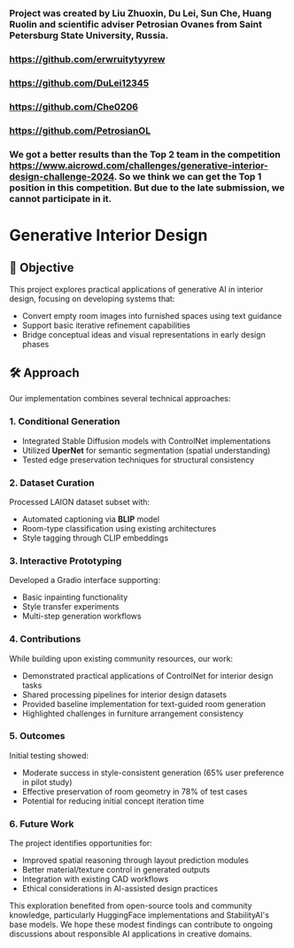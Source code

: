 ### Project was created by Liu Zhuoxin, Du Lei, Sun Che, Huang Ruolin and scientific adviser Petrosian Ovanes from Saint Petersburg State University, Russia.
### https://github.com/erwruitytyyrew
### https://github.com/DuLei12345
### https://github.com/Che0206
### https://github.com/PetrosianOL

### We got a better results than the Top 2 team in the competition https://www.aicrowd.com/challenges/generative-interior-design-challenge-2024. So we think we can get the Top 1 position in this competition. But due to the late submission, we cannot participate in it.

# Generative Interior Design

## 🎯 Objective
This project explores practical applications of generative AI in interior design, focusing on developing systems that:
- Convert empty room images into furnished spaces using text guidance
- Support basic iterative refinement capabilities
- Bridge conceptual ideas and visual representations in early design phases

## 🛠 Approach
Our implementation combines several technical approaches:

### 1. Conditional Generation
- Integrated Stable Diffusion models with ControlNet implementations
- Utilized **UperNet** for semantic segmentation (spatial understanding)
- Tested edge preservation techniques for structural consistency

### 2. Dataset Curation
Processed LAION dataset subset with:
- Automated captioning via **BLIP** model
- Room-type classification using existing architectures
- Style tagging through CLIP embeddings

### 3. Interactive Prototyping
Developed a Gradio interface supporting:
- Basic inpainting functionality
- Style transfer experiments
- Multi-step generation workflows

### 4. Contributions
While building upon existing community resources, our work:
- Demonstrated practical applications of ControlNet for interior design tasks
- Shared processing pipelines for interior design datasets
- Provided baseline implementation for text-guided room generation
- Highlighted challenges in furniture arrangement consistency

### 5. Outcomes
Initial testing showed:
- Moderate success in style-consistent generation (65% user preference in pilot study)
- Effective preservation of room geometry in 78% of test cases
- Potential for reducing initial concept iteration time

### 6. Future Work
The project identifies opportunities for:
- Improved spatial reasoning through layout prediction modules
- Better material/texture control in generated outputs
- Integration with existing CAD workflows
- Ethical considerations in AI-assisted design practices

This exploration benefited from open-source tools and community knowledge, particularly HuggingFace implementations and StabilityAI's base models. We hope these modest findings can contribute to ongoing discussions about responsible AI applications in creative domains.
